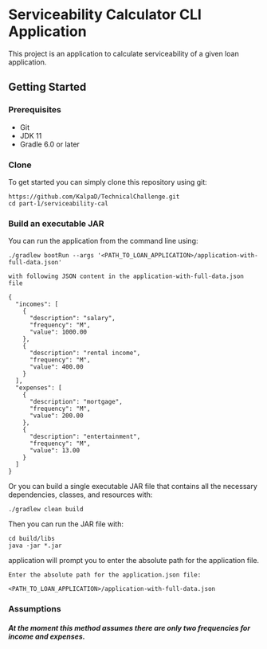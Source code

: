 # Serviceability Calculator CLI Application

This project is an application to calculate serviceability of a given loan application.

## Getting Started

### Prerequisites
* Git
* JDK 11
* Gradle 6.0 or later

### Clone
To get started you can simply clone this repository using git:
```
https://github.com/KalpaD/TechnicalChallenge.git
cd part-1/serviceability-cal
```

### Build an executable JAR
You can run the application from the command line using:
```
./gradlew bootRun --args '<PATH_TO_LOAN_APPLICATION>/application-with-full-data.json'

with following JSON content in the application-with-full-data.json file

{
  "incomes": [
    {
      "description": "salary",
      "frequency": "M",
      "value": 1000.00
    },
    {
      "description": "rental income",
      "frequency": "M",
      "value": 400.00
    }
  ],
  "expenses": [
    {
      "description": "mortgage",
      "frequency": "M",
      "value": 200.00
    },
    {
      "description": "entertainment",
      "frequency": "M",
      "value": 13.00
    }
  ]
}

```
Or you can build a single executable JAR file that contains all the necessary dependencies, classes, and resources with:
```
./gradlew clean build
```
Then you can run the JAR file with:
```
cd build/libs
java -jar *.jar
```
application will prompt you to enter the absolute path for the application file.
```
Enter the absolute path for the application.json file:

<PATH_TO_LOAN_APPLICATION>/application-with-full-data.json
```

### Assumptions

##### At the moment this method assumes there are only two frequencies for income and expenses.

